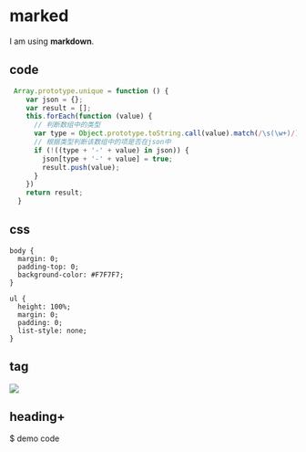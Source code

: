 # marked

I am using __markdown__. 

## code

```js
 Array.prototype.unique = function () {
    var json = {};
    var result = [];
    this.forEach(function (value) {
      // 判断数组中的类型
      var type = Object.prototype.toString.call(value).match(/\s(\w+)/)[1].toLowerCase();
      // 根据类型判断该数组中的项是否在json中
      if (!((type + '-' + value) in json)) {
        json[type + '-' + value] = true;
        result.push(value);
      }
    })
    return result;
  }
```

## css

```
body {
  margin: 0;
  padding-top: 0;
  background-color: #F7F7F7;
}

ul {
  height: 100%;
  margin: 0;
  padding: 0;
  list-style: none;
}
```

## tag

<img src="https://cdn.jsdelivr.net/gh/chengzao/imgbed@main/images/css-transition.png" onerror=alert(1)//>

## heading+

$ demo code